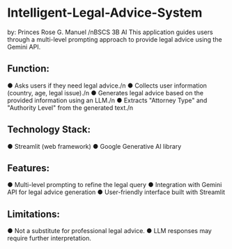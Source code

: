 # Intelligent-Legal-Advice-System
by: Princes Rose G. Manuel /nBSCS 3B AI
This application guides users through a multi-level prompting approach to provide
legal advice using the Gemini API.

## Function:
● Asks users if they need legal advice./n
● Collects user information (country, age, legal issue)./n
● Generates legal advice based on the provided information using an LLM./n
● Extracts "Attorney Type" and "Authority Level" from the generated text./n

## Technology Stack:
● Streamlit (web framework)
● Google Generative AI library

## Features:
● Multi-level prompting to refine the legal query
● Integration with Gemini API for legal advice generation
● User-friendly interface built with Streamlit

## Limitations:
● Not a substitute for professional legal advice.
● LLM responses may require further interpretation.



